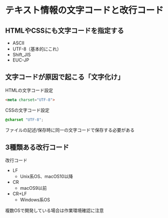 # テキスト情報の文字コードと改行コード

## HTMLやCSSにも文字コードを指定する

- ASCII
- UTF-8（基本的にこれ）
- Shift_JIS
- EUC-JP

## 文字コードが原因で起こる「文字化け」

HTMLの文字コード設定

```HTML
<meta charset="UTF-8">
```

CSSの文字コード設定

```CSS
@charset "UTF-8";
```

ファイルの記述/保存時に同一の文字コードで保存する必要がある

## 3種類ある改行コード

改行コード

- LF
  - Unix系OS、macOS10以降
- CR
  - macOS9以前
- CR+LF
  - Windows系OS

複数OSで開発している場合は作業環境確認に注意

